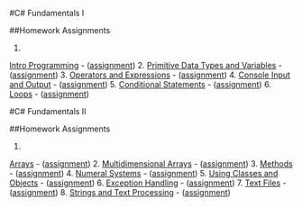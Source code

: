 #C# Fundamentals I

##Homework Assignments

1. <a href="../../../TelerikAcademy/tree/master/C%23%20Fundamentals%20I/Homework%20Assignments/1.%20Intro%20Programming">
Intro Programming</a> -
(<a href="../../../TelerikAcademy/tree/master/C%23%20Fundamentals%20I/Homework%20Assignments/1.%20Intro%20Programming/README.md">assignment</a>)
2. <a href="../../../TelerikAcademy/tree/master/C%23%20Fundamentals%20I/Homework%20Assignments/1.%20Intro%20Programming">
Primitive Data Types and Variables</a> -
(<a href="../../../TelerikAcademy/tree/master/C%23%20Fundamentals%20I/Homework%20Assignments/1.%20Intro%20Programming/README.md">assignment</a>)
3. <a href="../../../TelerikAcademy/tree/master/C%23%20Fundamentals%20I/Homework%20Assignments/1.%20Intro%20Programming">
Operators and Expressions</a> -
(<a href="../../../TelerikAcademy/tree/master/C%23%20Fundamentals%20I/Homework%20Assignments/1.%20Intro%20Programming/README.md">assignment</a>)
4. <a href="../../../TelerikAcademy/tree/master/C%23%20Fundamentals%20I/Homework%20Assignments/1.%20Intro%20Programming">
Console Input and Output</a> -
(<a href="../../../TelerikAcademy/tree/master/C%23%20Fundamentals%20I/Homework%20Assignments/1.%20Intro%20Programming/README.md">assignment</a>)
5. <a href="../../../TelerikAcademy/tree/master/C%23%20Fundamentals%20I/Homework%20Assignments/1.%20Intro%20Programming">
Conditional Statements</a> -
(<a href="../../../TelerikAcademy/tree/master/C%23%20Fundamentals%20I/Homework%20Assignments/1.%20Intro%20Programming/README.md">assignment</a>)
6. <a href="../../../TelerikAcademy/tree/master/C%23%20Fundamentals%20I/Homework%20Assignments/1.%20Intro%20Programming">
Loops</a> -
(<a href="../../../TelerikAcademy/tree/master/C%23%20Fundamentals%20I/Homework%20Assignments/1.%20Intro%20Programming/README.md">assignment</a>)

#C# Fundamentals II

##Homework Assignments
    
1. <a href="../../../TelerikAcademy/tree/master/C%23%20Fundamentals%20I/Homework%20Assignments/1.%20Intro%20Programming">
Arrays</a> -
(<a href="../../../TelerikAcademy/tree/master/C%23%20Fundamentals%20I/Homework%20Assignments/1.%20Intro%20Programming/README.md">assignment</a>)
2. <a href="../../../TelerikAcademy/tree/master/C%23%20Fundamentals%20I/Homework%20Assignments/1.%20Intro%20Programming">
Multidimensional Arrays</a> -
(<a href="../../../TelerikAcademy/tree/master/C%23%20Fundamentals%20I/Homework%20Assignments/1.%20Intro%20Programming/README.md">assignment</a>)
3. <a href="../../../TelerikAcademy/tree/master/C%23%20Fundamentals%20I/Homework%20Assignments/1.%20Intro%20Programming">
Methods</a> -
(<a href="../../../TelerikAcademy/tree/master/C%23%20Fundamentals%20I/Homework%20Assignments/1.%20Intro%20Programming/README.md">assignment</a>)
4. <a href="../../../TelerikAcademy/tree/master/C%23%20Fundamentals%20I/Homework%20Assignments/1.%20Intro%20Programming">
Numeral Systems</a> -
(<a href="../../../TelerikAcademy/tree/master/C%23%20Fundamentals%20I/Homework%20Assignments/1.%20Intro%20Programming/README.md">assignment</a>)
5. <a href="../../../TelerikAcademy/tree/master/C%23%20Fundamentals%20I/Homework%20Assignments/1.%20Intro%20Programming">
Using Classes and Objects</a> -
(<a href="../../../TelerikAcademy/tree/master/C%23%20Fundamentals%20I/Homework%20Assignments/1.%20Intro%20Programming/README.md">assignment</a>)
6. <a href="../../../TelerikAcademy/tree/master/C%23%20Fundamentals%20I/Homework%20Assignments/1.%20Intro%20Programming">
Exception Handling</a> -
(<a href="../../../TelerikAcademy/tree/master/C%23%20Fundamentals%20I/Homework%20Assignments/1.%20Intro%20Programming/README.md">assignment</a>) 
7. <a href="../../../TelerikAcademy/tree/master/C%23%20Fundamentals%20I/Homework%20Assignments/1.%20Intro%20Programming">
Text Files</a> -
(<a href="../../../TelerikAcademy/tree/master/C%23%20Fundamentals%20I/Homework%20Assignments/1.%20Intro%20Programming/README.md">assignment</a>)
8. <a href="../../../TelerikAcademy/tree/master/C%23%20Fundamentals%20I/Homework%20Assignments/1.%20Intro%20Programming">
Strings and Text Processing</a> -
(<a href="../../../TelerikAcademy/tree/master/C%23%20Fundamentals%20I/Homework%20Assignments/1.%20Intro%20Programming/README.md">assignment</a>)
